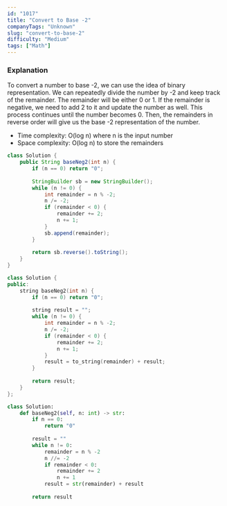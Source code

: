 ```yaml
---
id: "1017"
title: "Convert to Base -2"
companyTags: "Unknown"
slug: "convert-to-base-2"
difficulty: "Medium"
tags: ["Math"]
---
```


### Explanation
To convert a number to base -2, we can use the idea of binary representation. We can repeatedly divide the number by -2 and keep track of the remainder. The remainder will be either 0 or 1. If the remainder is negative, we need to add 2 to it and update the number as well. This process continues until the number becomes 0. Then, the remainders in reverse order will give us the base -2 representation of the number.

- Time complexity: O(log n) where n is the input number
- Space complexity: O(log n) to store the remainders
```java
class Solution {
    public String baseNeg2(int n) {
        if (n == 0) return "0";
        
        StringBuilder sb = new StringBuilder();
        while (n != 0) {
            int remainder = n % -2;
            n /= -2;
            if (remainder < 0) {
                remainder += 2;
                n += 1;
            }
            sb.append(remainder);
        }
        
        return sb.reverse().toString();
    }
}
```

```cpp
class Solution {
public:
    string baseNeg2(int n) {
        if (n == 0) return "0";
        
        string result = "";
        while (n != 0) {
            int remainder = n % -2;
            n /= -2;
            if (remainder < 0) {
                remainder += 2;
                n += 1;
            }
            result = to_string(remainder) + result;
        }
        
        return result;
    }
};
```

```python
class Solution:
    def baseNeg2(self, n: int) -> str:
        if n == 0:
            return "0"
        
        result = ""
        while n != 0:
            remainder = n % -2
            n //= -2
            if remainder < 0:
                remainder += 2
                n += 1
            result = str(remainder) + result
        
        return result
```